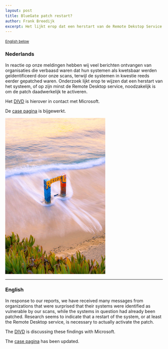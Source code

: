 ```yaml
---
layout: post
title: BlueGate patch restart?
author: Frank Breedijk
excerpt: Het lijkt erop dat een herstart van de Remote Dekstop Service nodig is om de patch te activeren / It looks like a restart of the Remote Desktop Service is needed to activate the patch
---
```

<p>
	<small><a href='{{ page.url }}#english'>English below</a></small>
</p>

### Nederlands

In reactie op onze meldingen hebben wij veel berichten ontvangen van organisaties die verbaasd waren dat hun systemen als kwetsbaar werden geïdentificeerd door onze scans, terwijl de systemen in kwestie reeds eerder gepatched waren. Onderzoek lijkt erop te wijzen dat een herstart van het systeem, of op zijn minst de Remote Desktop service, noodzakelijk is om de patch daadwerkelijk te activeren.

Het [DIVD](https://www.divd.nl) is hierover in contact met Microsoft.

De [case pagina](/DIVD-2020-00003) is bijgewerkt.

![A picture of a a blue and red gate in the sea](/assets/images/bluegate_small.png "Image copyright Scopio")

<hr>

### English

In response to our reports, we have received many messages from organizations that were surprised that their systems were identified as vulnerable by our scans, while the systems in question had already been patched. Research seems to indicate that a restart of the system, or at least the Remote Desktop service, is necessary to actually activate the patch.

The [DIVD](https://www.divd.nl) is discussing these findings with Microsoft.

The [case pagina](/DIVD-2020-00003) has been updated.
